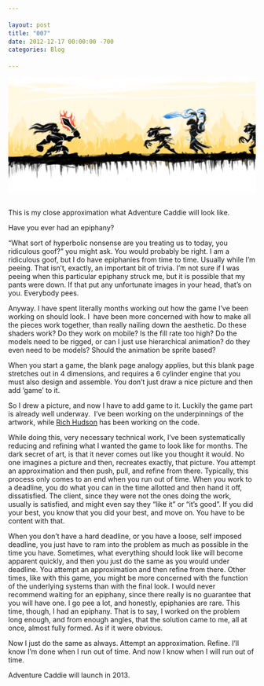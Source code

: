 ```yaml
---

layout: post  
title: "007"  
date: 2012-12-17 00:00:00 -700  
categories: Blog

---
```


![Picture](/uploads/7402162_orig.png) 

This is my close approximation what Adventure Caddie will look like.

Have you ever had an epiphany?   
  
“What sort of hyperbolic nonsense are you treating us to today, you ridiculous goof?” you might ask. You would probably be right. I am a ridiculous goof, but I do have epiphanies from time to time. Usually while I’m peeing. That isn’t, exactly, an important bit of trivia. I’m not sure if I was peeing when this particular epiphany struck me, but it is possible that my pants were down. If that put any unfortunate images in your head, that’s on you. Everybody pees.   
  
Anyway. I have spent literally months working out how the game I’ve been working on should look. I  have been more concerned with how to make all the pieces work together, than really nailing down the aesthetic. Do these shaders work? Do they work on mobile? Is the fill rate too high? Do the models need to be rigged, or can I just use hierarchical animation? do they even need to be models? Should the animation be sprite based?   
  
When you start a game, the blank page analogy applies, but this blank page stretches out in 4 dimensions, and requires a 6 cylinder engine that you must also design and assemble. You don’t just draw a nice picture and then add ‘game’ to it.   
  
So I drew a picture, and now I have to add game to it. Luckily the game part is already well underway.  I’ve been working on the underpinnings of the artwork, while [Rich Hudson](http://krankyboygames.blogspot.ca/) has been working on the code.   
  
While doing this, very necessary technical work, I’ve been systematically reducing and refining what I wanted the game to look like for months. The dark secret of art, is that it never comes out like you thought it would. No one imagines a picture and then, recreates exactly, that picture. You attempt an approximation and then push, pull, and refine from there. Typically, this process only comes to an end when you run out of time. When you work to a deadline, you do what you can in the time allotted and then hand it off, dissatisfied. The client, since they were not the ones doing the work, usually is satisfied, and might even say they “like it” or “it’s good”. If you did your best, you know that you did your best, and move on. You have to be content with that.   
  
When you don’t have a hard deadline, or you have a loose, self imposed deadline, you just have to ram into the problem as much as possible in the time you have. Sometimes, what everything should look like will become apparent quickly, and then you just do the same as you would under deadline. You attempt an approximation and then refine from there. Other times, like with this game, you might be more concerned with the function of the underlying systems than with the final look. I would never recommend waiting for an epiphany, since there really is no guarantee that you will have one. I go pee a lot, and honestly, epiphanies are rare. This time, though, I had an epiphany. That is to say, I worked on the problem long enough, and from enough angles, that the solution came to me, all at once, almost fully formed. As if it were obvious.   
  
Now I just do the same as always. Attempt an approximation. Refine. I’ll know I’m done when I run out of time. And now I know when I will run out of time.  
  
Adventure Caddie will launch in 2013.